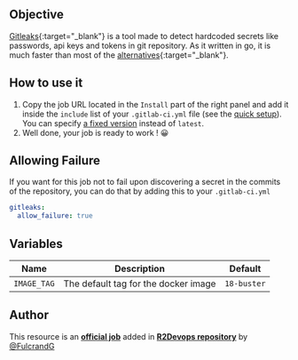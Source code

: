 ## Objective

[Gitleaks](https://github.com/zricethezav/gitleaks/wiki/Scanning){:target="_blank"} is a tool made to detect hardcoded
secrets like passwords, api keys and tokens in git repository. As it written in go, it is much faster than most of the
[alternatives](https://github.com/zricethezav/gitleaks/wiki/Comparison-with-other-tools){:target="_blank"}.

## How to use it

1. Copy the job URL located in the `Install` part of the right panel and add it inside the `include` list of
   your `.gitlab-ci.yml` file (see the [quick setup](/use-the-hub/#quick-setup)). You can
   specify [a fixed version](/versioning/) instead of `latest`.
2. Well done, your job is ready to work ! 😀

## Allowing Failure

If you want for this job not to fail upon discovering a secret in the commits of the repository, you can do that by
adding this to your `.gitlab-ci.yml`

```yaml
gitleaks:
  allow_failure: true
```

## Variables

| Name | Description | Default |
| ---- | ----------- | ------- |
| `IMAGE_TAG` | The default tag for the docker image | `18-buster`  |

## Author
This resource is an **[official job](https://docs.r2devops.io/faq-labels/)** added in [**R2Devops repository**](https://gitlab.com/r2devops/hub) by [@FulcrandG](https://gitlab.com/FulcrandG)
